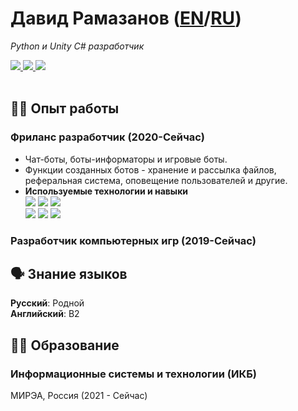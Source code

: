 # Давид Рамазанов ([EN](../en)/[RU](../ru))
_Python и Unity C# разработчик_

<div id="socials" float="left">
  <a href="mailto:wrkngskirt@gmail.com">
    <img src="https://img.shields.io/badge/Gmail-D14836?style=for-the-badge&logo=gmail&logoColor=white">
  </a>
  <a href="http://t.me/skirt_owner">
    <img src="https://img.shields.io/badge/Telegram-2CA5E0?style=for-the-badge&logo=telegram&logoColor=white">
  </a>
  <a href="https://github.com/skirt-owner">
    <img src="https://img.shields.io/badge/GitHub-100000?style=for-the-badge&logo=github&logoColor=white">
  </a>
</div>
<br>

## 👨‍💻 Опыт работы
### Фриланс разработчик (2020-Сейчас)
- Чат-боты, боты-информаторы и игровые боты.
- Функции созданных ботов - хранение и рассылка файлов, реферальная система, оповещение пользователей и другие.
- **Используемые технологии и навыки**<br>
<img src="https://img.shields.io/badge/Python-FFD43B?style=for-the-badge&logo=python&logoColor=blue"> <img src="https://img.shields.io/badge/SQLite-07405E?style=for-the-badge&logo=sqlite&logoColor=white"> <img src="https://img.shields.io/badge/json-5E5C5C?style=for-the-badge&logo=json&logoColor=white"><br> 
<img src="https://img.shields.io/badge/aiogram-2.19-green"> <img src="https://img.shields.io/badge/requests-gray"> <img src="https://img.shields.io/badge/asyncio-3.4.3-green">

### Разработчик компьютерных игр (2019-Сейчас)
  
## 🗣️ Знание языков
**Русский**: Родной<br>
**Английский**: B2<br>

## 👨‍🎓 Образование
### Информационные системы и технологии (ИКБ)
МИРЭА, Россия (2021 - Сейчас)
  
